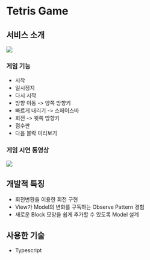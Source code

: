 # Tetris Game

## 서비스 소개

![](https://i.imgur.com/JaeC25n.png)


### 게임 기능

* 시작
* 일시정지
* 다시 시작
* 방향 이동 -> 양쪽 방향키
* 빠르게 내리기 -> 스페이스바
* 회전 -> 윗쪽 방향키
* 점수판
* 다음 블락 미리보기

### 게임 시연 동영상
![](https://i.imgur.com/vNXQAzw.gif)


## 개발적 특징
* 회전변환을 이용한 회전 구현
* View가 Model의 변화를 구독하는 Observe Pattern 경험
* 새로운 Block 모양을 쉽게 추가할 수 있도록 Model 설계

## 사용한 기술
* Typescript